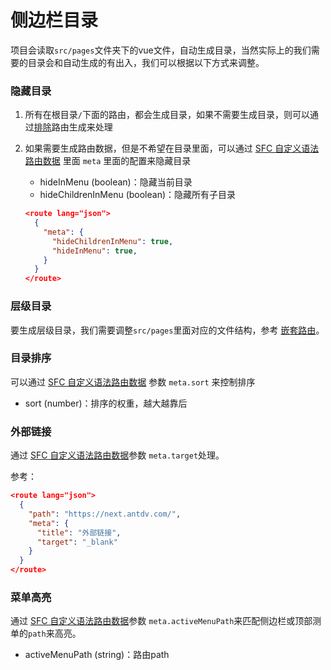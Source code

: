 # 侧边栏目录

项目会读取`src/pages`文件夹下的vue文件，自动生成目录，当然实际上的我们需要的目录会和自动生成的有出入，我们可以根据以下方式来调整。

### 隐藏目录

1. 所有在根目录`/`下面的路由，都会生成目录，如果不需要生成目录，则可以通过[排除](./router.md#排除)路由生成来处理

2. 如果需要生成路由数据，但是不希望在目录里面，可以通过 [SFC 自定义语法路由数据](./router.md#sfc-自定义语法路由数据) 里面 `meta` 里面的配置来隐藏目录
    - hideInMenu (boolean)：隐藏当前目录
    - hideChildrenInMenu (boolean)：隐藏所有子目录

    ```json
    <route lang="json">
      {
        "meta": {
          "hideChildrenInMenu": true,
          "hideInMenu": true,
        }
      }
    </route>
    ```

### 层级目录

要生成层级目录，我们需要调整`src/pages`里面对应的文件结构，参考 [嵌套路由](./router.md#嵌套路由)。

### 目录排序

可以通过 [SFC 自定义语法路由数据](./router.md#sfc-自定义语法路由数据) 参数 `meta.sort` 来控制排序
  - sort (number)：排序的权重，越大越靠后

### 外部链接   

通过 [SFC 自定义语法路由数据](./router.md#sfc-自定义语法路由数据)参数 `meta.target`处理。

参考：

```json
<route lang="json">
  {
    "path": "https://next.antdv.com/",
    "meta": {
      "title": "外部链接",
      "target": "_blank"
    }
  }
</route>
```

### 菜单高亮

通过 [SFC 自定义语法路由数据](./router.md#sfc-自定义语法路由数据)参数 `meta.activeMenuPath`来匹配侧边栏或顶部测单的`path`来高亮。
  - activeMenuPath (string)：路由path

